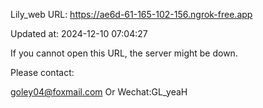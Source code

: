 Lily_web URL: https://ae6d-61-165-102-156.ngrok-free.app

Updated at: 2024-12-10 07:04:27

If you cannot open this URL, the server might be down.

Please contact: 

goley04@foxmail.com Or Wechat:GL_yeaH